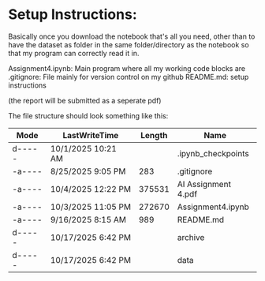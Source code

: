 # Setup Instructions: 

Basically once you download the notebook that's all you need, other than to have the dataset as folder in the same folder/directory as the notebook so that my program can correctly read it in.

Assignment4.ipynb: Main program where all my working code blocks are
.gitignore: File mainly for version control on my github
README.md: setup instructions

(the report will be submitted as a seperate pdf)

The file structure should look something like this: 

| Mode   | LastWriteTime       | Length | Name                  |
|--------|---------------------|--------|-----------------------|
| d----- | 10/1/2025  10:21 AM |        | .ipynb_checkpoints    |
| -a---- | 8/25/2025   9:05 PM | 283    | .gitignore            |
| -a---- | 10/4/2025  12:22 PM | 375531 | AI Assignment 4.pdf   |
| -a---- | 10/3/2025  11:05 PM | 272670 | Assignment4.ipynb     |
| -a---- | 9/16/2025   8:15 AM | 989    | README.md             |
| d----- | 10/17/2025  6:42 PM |        | archive               |
| d----- | 10/17/2025  6:42 PM |        | data                  |